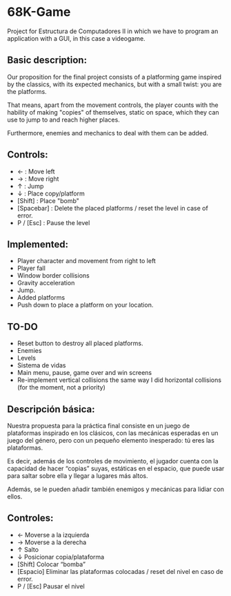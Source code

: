 # 68K-Game
Project for Estructura de Computadores II in which we have to program an application with a GUI, in this case a videogame.

## Basic description:
Our proposition for the final project consists of a platforming game inspired by the classics, with its expected mechanics, but with a small twist: you are the platforms.

That means, apart from the movement controls, the player counts with the hability of making "copies" of themselves, static on space, which they can use to jump to and reach higher places.

Furthermore, enemies and mechanics to deal with them can be added.

## Controls:
*	←	: Move left
*	→	: Move right
*	↑	: Jump
*	↓	: Place copy/platform
*	[Shift] : Place "bomb"
*	[Spacebar] : Delete the placed platforms / reset the level in case of error.
*	P / [Esc] : Pause the level

## Implemented:
* Player character and movement from right to left
* Player fall
* Window border collisions
* Gravity acceleration
* Jump.
* Added platforms
* Push down to place a platform on your location.

## TO-DO
* Reset button to destroy all placed platforms.
* Enemies
* Levels
* Sistema de vidas
* Main menu, pause, game over and win screens
* Re-implement vertical collisions the same way I did horizontal collisions (for the moment, not a priority)

## Descripción básica:
Nuestra propuesta para la práctica final consiste en un juego de plataformas inspirado en los clásicos, con las mecánicas esperadas en un juego del género, pero con un pequeño elemento inesperado: tú eres las plataformas.

Es decir, además de los controles de movimiento, el jugador cuenta con la capacidad de hacer “copias” suyas, estáticas en el espacio, que puede usar para saltar sobre ella y llegar a lugares más altos.

Además, se le pueden añadir también enemigos y mecánicas para lidiar con ellos.

## Controles:
*	←		Moverse a la izquierda
*	→		Moverse a la derecha
*	↑		Salto
*	↓		Posicionar copia/plataforma
*	[Shift]	Colocar “bomba”
*	[Espacio] 	Eliminar las plataformas colocadas / reset del nivel en caso de error.
*	P / [Esc]	Pausar el nivel
